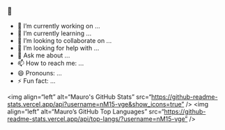 ###  👋

- 🔭 I’m currently working on ...
- 🌱 I’m currently learning ...
- 👯 I’m looking to collaborate on ...
- 🤔 I’m looking for help with ...
- 💬 Ask me about ...
- 📫 How to reach me: ...
- 😄 Pronouns: ...
- ⚡ Fun fact: ...

<img align=“left” alt=“Mauro's GitHub Stats” src=“https://github-readme-stats.vercel.app/api?username=nM15-vge&show_icons=true” />
<img align=“left” alt=“Mauro’s GitHub Top Languages” src=“https://github-readme-stats.vercel.app/api/top-langs/?username=nM15-vge” />
